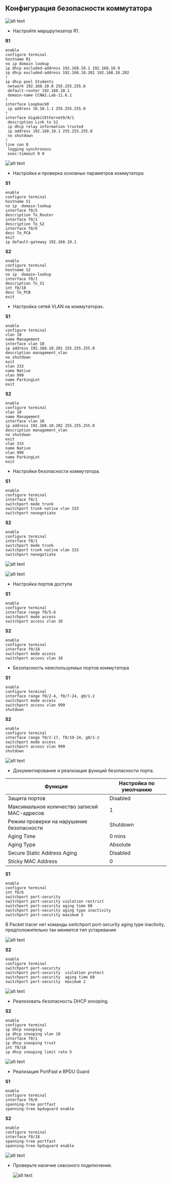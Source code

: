## Конфигурация безопасности коммутатора 

![alt text](./otus-dz-9-topology.png "Топология")

- Настройте маршрутизатор R1.

**R1**

```
enable
configure terminal
hostname R1
no ip domain lookup
ip dhcp excluded-address 192.168.10.1 192.168.10.9
ip dhcp excluded-address 192.168.10.201 192.168.10.202
!
ip dhcp pool Students
 network 192.168.10.0 255.255.255.0
 default-router 192.168.10.1
 domain-name CCNA2.Lab-11.6.1
!
interface Loopback0
 ip address 10.10.1.1 255.255.255.0
!
interface GigabitEthernet0/0/1
 description Link to S1
 ip dhcp relay information trusted
 ip address 192.168.10.1 255.255.255.0
 no shutdown
!
line con 0
 logging synchronous
 exec-timeout 0 0
```

![alt text](./otus-dz-9-r1-int-br.png "Текущая конфигурация R1")

- Настройка и проверка основных параметров коммутатора

**S1**

```
enable
configure terminal 
hostname S1
no ip  domain-lookup 
interface f0/5
description To_Router
interface f0/1
description To_S2
interface f0/6
desc To_PCA
exit
ip default-gateway 192.168.10.1

```


**S2**

```
enable
configure terminal 
hostname S2
no ip  domain-lookup 
interface f0/1
description To_S1
int f0/18
desc To_PCB
exit
```

- Настройка сетей VLAN на коммутаторах.


**S1**

```
enable
configure terminal 
vlan 10
name Management
interface vlan 10
ip address 192.168.10.201 255.255.255.0
description management_vlan
no shutdown 
exit
vlan 333
name Native
vlan 999
name ParkingLot
exit

```

**S2**

```
enable
configure terminal 
vlan 10
name Management
interface vlan 10
ip address 192.168.10.202 255.255.255.0
description management_vlan
no shutdown 
exit
vlan 333
name Native
vlan 999
name ParkingLot
exit
```


- Настройки безопасности коммутатора.

**S1**

```
enable
configure terminal 
interface f0/1
switchport mode trunk 
switchport trunk native vlan 333
switchport nonegotiate 
```

**S2**

```
enable
configure terminal 
interface f0/1
switchport mode trunk 
switchport trunk native vlan 333
switchport nonegotiate 
```

![alt text](./otus-dz-9-trunk-cfg.png "Текущая конфигурация магистральных соединений")

![alt text](./otus-dz-9-trunk-nonegotiate.png "Отключение согласования DTP")

- Настройка портов доступа

**S1**

```
enable
configure terminal 
interface range f0/5-6
switchport mode access 
switchport access vlan 10

```

**S2**

```
enable
configure terminal 
interface f0/18
switchport mode access 
switchport access vlan 10
```

- Безопасность неиспользуемых портов коммутатора

**S1**

```
enable
configure terminal 
interface range f0/2-4, f0/7-24, g0/1-2
switchport mode access 
switchport access vlan 999
shutdown 
```

**S2**

```
enable
configure terminal 
interface range f0/2-17, f0/19-24, g0/1-2
switchport mode access 
switchport access vlan 999
shutdown 
```

![alt text](./otus-dz-9-disable-int.png "Отключенные интерфейсы")

- Документирование и реализация функций безопасности порта.

Функция | Настройка по умолчанию
---|---
Защита портов | Disabled
Максимальное количество записей MAC-адресов | 1
Режим проверки на нарушение безопасности | Shutdown
Aging Time | 0 mins 
Aging Type | Absolute 
Secure Static Address Aging | Disabled 
Sticky MAC Address | 0

**S1**

```
enable
configure terminal
int f0/6
switchport port-security
switchport port-security violation restrict 
switchport port-security aging time 60
switchport port-security aging type inactivity
switchport port-security maximum 3

```

 В Packet tracer нет команды switchport port-security aging type inactivity, предположительно так меняется тип устаревания

 ![alt text](./otus-dz-9-secured-f06.png "Настройки безопасности f0/6")

 **S2**

 ```
enable 
configure terminal 
switchport port-security 
switchport port-security  violation protect
switchport port-security  aging time 60
switchport port-security  maximum 2
 ```

 ![alt text](./otus-dz-9-secured-f018.png "Настройки безопасности f0/18")

 - Реализовать безопасность DHCP snooping.

 **S2**

 ```
enable 
configure terminal 
ip dhcp snooping 
ip dhcp snooping vlan 10 
interface f0/1
ip dhcp snooping trust 
int f0/18
ip dhcp snooping limit rate 5
 ```

  ![alt text](./otus-dz-9-dhcp-snooping.png "Настройки безопасности dhcp snooping")


- Реализация PortFast и BPDU Guard

**S1** 

```
enable 
configure terminal 
interface f0/6
spanning-tree portfast 
spanning-tree bpduguard enable 
```

**S2**

```
enable 
configure terminal 
interface f0/18
spanning-tree portfast 
spanning-tree bpduguard enable 

```

  ![alt text](./otus-dz-9-port-fast.png "Настройки PortFast BPDUGuard")

  - Проверьте наличие сквозного ⁪подключения.
    
    ![alt text](./otus-dz-9-cross-ping.png "Проверка связанности")